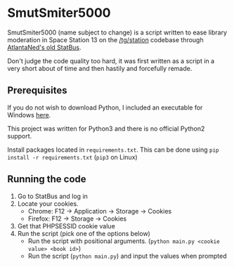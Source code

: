 # SmutSmiter5000 

SmutSmiter5000 (name subject to change) is a script written to ease library moderation in Space Station 13 on the [/tg/station](https://github.com/tgstation/tgstation) codebase through [AtlantaNed's old StatBus](https://github.com/nfreader/slimbus).

Don't judge the code quality too hard, it was first written as a script in a very short about of time and then hastily and forcefully remade.

## Prerequisites

If you do not wish to download Python, I included an executable for Windows [here](https://github.com/RigglePrime/smutsmiter5000/releases).

This project was written for Python3 and there is no official Python2 support.

Install packages located in `requirements.txt`. This can be done using `pip install -r requirements.txt` (`pip3` on Linux)

## Running the code

1. Go to StatBus and log in
2. Locate your cookies.
    - Chrome: F12 -> Application -> Storage -> Cookies
    - Firefox: F12 -> Storage -> Cookies
3. Get that PHPSESSID cookie value
4. Run the script (pick one of the options below)
    - Run the script with positional arguments. (`python main.py <cookie value> <book id>`)
    - Run the script (`python main.py`) and input the values when prompted
